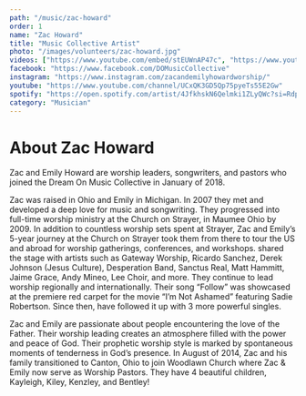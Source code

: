```yaml
---
path: "/music/zac-howard"
order: 1
name: "Zac Howard"
title: "Music Collective Artist"
photo: "/images/volunteers/zac-howard.jpg"
videos: ["https://www.youtube.com/embed/stEUWnAP47c", "https://www.youtube.com/embed/2Hr4oPQufXg", "https://open.spotify.com/embed/playlist/0hvJFdTeAT1DQyZy5jqaHH"]
facebook: "https://www.facebook.com/DOMusicCollective"
instagram: "https://www.instagram.com/zacandemilyhowardworship/"
youtube: "https://www.youtube.com/channel/UCxQK3GD5Qp75pyeTs55E2Gw"
spotify: "https://open.spotify.com/artist/4JfkhskN6Qelmki1ZLyQWc?si=RdpBSqBcQqiKZ2mECtGPsw"
category: "Musician"
---
```


# About Zac Howard

Zac and Emily Howard are worship leaders, songwriters, and pastors who joined the Dream On Music Collective in January of 2018.

Zac was raised in Ohio and Emily in Michigan. In 2007 they met and developed a deep love for music and songwriting. They progressed into full-time worship ministry at the Church on Strayer, in Maumee Ohio by 2009. In addition to countless worship sets spent at Strayer, Zac and Emily’s 5-year journey at the Church on Strayer took them from there to tour the US and abroad for worship gatherings, conferences, and workshops. 
shared the stage with artists such as Gateway Worship, Ricardo Sanchez, Derek Johnson (Jesus Culture), Desperation Band, Sanctus Real, Matt Hammitt, Jaime Grace, Andy Mineo, Lee Choir, and more. They continue to lead worship regionally and internationally. Their song “Follow” was showcased at the premiere red carpet for the movie “I’m Not Ashamed” featuring Sadie Robertson. Since then, have followed it up with 3 more powerful singles.

Zac and Emily are passionate about people encountering the love of the Father. Their worship leading creates an atmosphere filled with the power and peace of God. Their prophetic worship style is marked by spontaneous moments of tenderness in God’s presence. In August of 2014, Zac and his family transitioned to Canton, Ohio to join Woodlawn Church where Zac & Emily now serve as Worship Pastors. They have 4 beautiful children, Kayleigh, Kiley, Kenzley, and Bentley!

